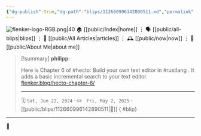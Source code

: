 ```yaml
---
{"dg-publish":true,"dg-path":"blips/112660996142890511.md","permalink":"/blips/112660996142890511/","title":"philipp on mastodon @ 2024-06-22"}
---
```



<div class="transclusion internal-embed is-loaded"><div class="markdown-embed">




![flenker-logo-RGB.png|40](/img/user/attachments/flenker-logo-RGB.png)
🏠 [[public/Index\|home]]  ⋮ 🗣️ [[public/all-blips\|blips]] ⋮  📝 [[public/All Articles\|articles]]  ⋮ 🕰️ [[public/now\|now]] ⋮ 🪪 [[public/About Me\|about me]]


</div></div>


> [!summary] **philipp**:
>
> Here is Chapter 6 of #hecto: Build your own text editor in #rustlang . It adds a basic incremental search to your text editor.
> [flenker.blog/hecto-chapter-6/](https://flenker.blog/hecto-chapter-6/)
> - - -
>
> 🗓️ <code>Sat, Jun 22, 2024</code>  · ✏️ <code> Fri, May 2, 2025</code>  · [[public/blips/112660996142890511\|🔗]]
{ #blip}


- - -

 👾
